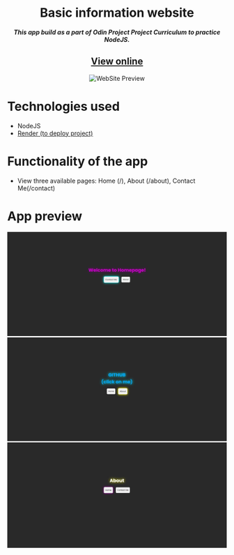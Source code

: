 <h1 align="center">Basic information website</h1>
<p align="center"> <strong><i>This app build as a part of Odin Project Project Curriculum to practice NodeJS.</strong></i> </p>
<h2 align="center"><a href="https://basic-info-site-newgen2022-odin-project.onrender.com/" target="_blank">View online</a></h2>

<p align="center">
  <img src="https://upload.wikimedia.org/wikipedia/commons/d/d9/Node.js_logo.svg" alt="WebSite Preview">
</p>

# Technologies used
- NodeJS
- [Render (to deploy project)](https://render.com/)

# Functionality of the app
- View three available pages: Home (/), About (/about), Contact Me(/contact)

# App preview
![](https://github.com/NewGen2022/basic-info-site/blob/main/app_preview/photo_1.jpg)
![](https://github.com/NewGen2022/basic-info-site/blob/main/app_preview/photo_2.jpg)
![](https://github.com/NewGen2022/basic-info-site/blob/main/app_preview/photo_3.jpg)
